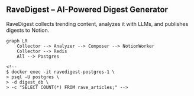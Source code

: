 ## RaveDigest – AI-Powered Digest Generator

RaveDigest collects trending content, analyzes it with LLMs, and publishes digests to Notion.

```mermaid
graph LR
    Collector --> Analyzer --> Composer --> NotionWorker
    Collector --> Redis
    All --> Postgres

<!-- 
$ docker exec -it ravedigest-postgres-1 \
> psql -U postgres \
> -d digest_db \
> -c "SELECT COUNT(*) FROM rave_articles;" -->
